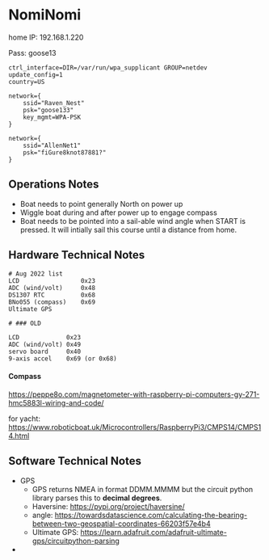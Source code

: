 # NomiNomi



home IP:  192.168.1.220

Pass:  goose13





```
ctrl_interface=DIR=/var/run/wpa_supplicant GROUP=netdev
update_config=1
country=US

network={
	ssid="Raven_Nest"
	psk="goose133"
	key_mgmt=WPA-PSK
}

network={
	ssid="AllenNet1"
	psk="fiGure8knot87881?"
}
```



## Operations Notes

* Boat needs to point generally North on power up
* Wiggle boat during and after power up to engage compass
* Boat needs to be pointed into a sail-able wind angle when START is pressed.  It will intially sail this course until a distance from home.



## Hardware Technical Notes

```
# Aug 2022 list
LCD					0x23
ADC (wind/volt)		0x48
DS1307 RTC			0x68
BNo055 (compass)	0x69
Ultimate GPS

# ### OLD

LCD				0x23
ADC (wind/volt)	0x49	
servo board		0x40
9-axis accel	0x69 (or 0x68)
```

#### Compass

https://peppe8o.com/magnetometer-with-raspberry-pi-computers-gy-271-hmc5883l-wiring-and-code/

for yacht:  https://www.roboticboat.uk/Microcontrollers/RaspberryPi3/CMPS14/CMPS14.html

## Software Technical Notes

- GPS
    - GPS returns NMEA in format DDMM.MMMM but the circuit python library parses this to **decimal degrees**.
    - Haversine:  https://pypi.org/project/haversine/
    - angle:  https://towardsdatascience.com/calculating-the-bearing-between-two-geospatial-coordinates-66203f57e4b4
    - Ultimate GPS:  https://learn.adafruit.com/adafruit-ultimate-gps/circuitpython-parsing
- 
